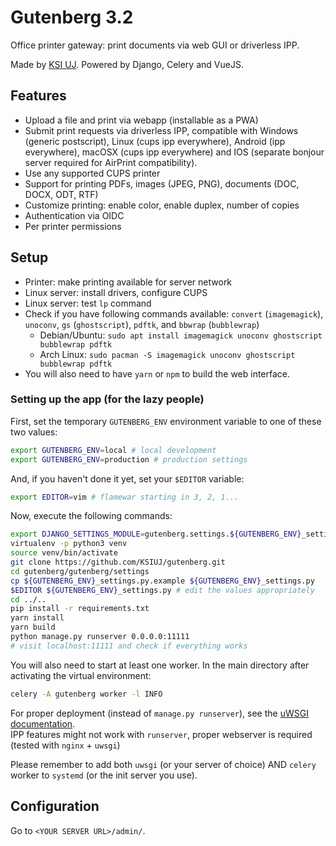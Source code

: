 # Gutenberg 3.2

Office printer gateway: print documents via web GUI or driverless IPP.

Made by [KSI UJ](http://ksi.ii.uj.edu.pl). Powered by Django, Celery and VueJS.

## Features

- Upload a file and print via webapp (installable as a PWA)
- Submit print requests via driverless IPP, compatible with Windows (generic postscript), Linux (cups ipp everywhere),
  Android (ipp everywhere), macOSX (cups ipp everywhere) and IOS (separate bonjour server required for AirPrint
  compatibility).
- Use any supported CUPS printer
- Support for printing PDFs, images (JPEG, PNG), documents (DOC, DOCX, ODT, RTF)
- Customize printing: enable color, enable duplex, number of copies
- Authentication via OIDC
- Per printer permissions

## Setup

- Printer: make printing available for server network
- Linux server: install drivers, configure CUPS
- Linux server: test `lp` command
- Check if you have following commands available: `convert` (`imagemagick`),
  `unoconv`, `gs` (`ghostscript`), `pdftk`, and `bbwrap` (`bubblewrap`)
    - Debian/Ubuntu: `sudo apt install imagemagick unoconv ghostscript bubblewrap pdftk`
    - Arch Linux: `sudo pacman -S imagemagick unoconv ghostscript bubblewrap pdftk`
- You will also need to have `yarn` or `npm` to build the web interface.

### Setting up the app (for the lazy people)

First, set the temporary `GUTENBERG_ENV` environment variable to one of these two values:

```sh
export GUTENBERG_ENV=local # local development
export GUTENBERG_ENV=production # production settings
```

And, if you haven't done it yet, set your `$EDITOR` variable:

```sh
export EDITOR=vim # flamewar starting in 3, 2, 1...
```

Now, execute the following commands:

```sh
export DJANGO_SETTINGS_MODULE=gutenberg.settings.${GUTENBERG_ENV}_settings
virtualenv -p python3 venv
source venv/bin/activate
git clone https://github.com/KSIUJ/gutenberg.git
cd gutenberg/gutenberg/settings
cp ${GUTENBERG_ENV}_settings.py.example ${GUTENBERG_ENV}_settings.py
$EDITOR ${GUTENBERG_ENV}_settings.py # edit the values appropriately
cd ../..
pip install -r requirements.txt
yarn install
yarn build
python manage.py runserver 0.0.0.0:11111
# visit localhost:11111 and check if everything works
```

You will also need to start at least one worker. In the main directory after activating the virtual environment:

```sh
celery -A gutenberg worker -l INFO
```

For proper deployment (instead of `manage.py runserver`), see the
[uWSGI documentation](http://uwsgi-docs.readthedocs.io/en/latest/tutorials/Django_and_nginx.html).  
IPP features might not work with `runserver`, proper webserver is required (tested with `nginx` + `uwsgi`)

Please remember to add both `uwsgi` (or your server of choice) AND `celery` worker to `systemd`
(or the init server you use).

## Configuration

Go to `<YOUR SERVER URL>/admin/`.
